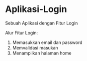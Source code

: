 # Aplikasi-Login
Sebuah Aplikasi dengan Fitur Login

Alur Fitur Login:
1. Memasukkan email dan password
2. Memvalidasi masukan
3. Menampilkan halaman home
